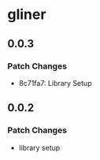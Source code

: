 # gliner

## 0.0.3

### Patch Changes

- 8c71fa7: Library Setup

## 0.0.2

### Patch Changes

- library setup
